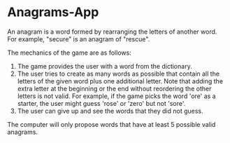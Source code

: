 # Anagrams-App

An anagram is a word formed by rearranging the letters of another word. For example, "secure" is an anagram of "rescue".

The mechanics of the game are as follows:

1. The game provides the user with a word from the dictionary.
2. The user tries to create as many words as possible that contain all the letters of the given word plus one additional letter. Note that adding the extra letter at the beginning or the end without reordering the other letters is not valid. For example, if the game picks the word 'ore' as a starter, the user might guess 'rose' or 'zero' but not 'sore'.
3. The user can give up and see the words that they did not guess.

The computer will only propose words that have at least 5 possible valid anagrams.
